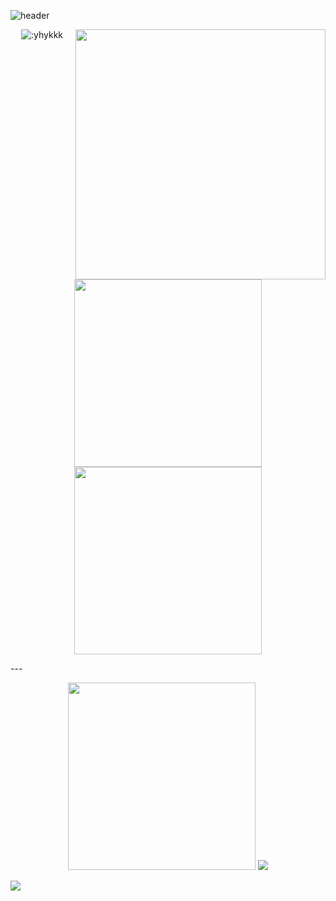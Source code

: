   ![header](https://capsule-render.vercel.app/api?type=waving&height=300&color=gradient&text=I%20mainly%20update%20Embedded%20and%20RTL%20project&fontAlign=50&fontSize=35)
  </div>
  <img align='right' src='https://i4.kurocore.com/i/lg/20240830135311/121963533-0.jpg' width='400px'>
  <p align="center">
  <img src="https://count.getloli.com/@:yhykkk" alt=":yhykkk"?theme=gelbooru />
  <img src="https://github-readme-stats.vercel.app/api?username=yhykkk&show_icons=true&count_private=true&theme=shadow_blue" width="300px" height=/>
  <img src="https://github-readme-stats.vercel.app/api/top-langs/?username=yhykkk&layout=compact&theme=shadow_blue" width="300px" />
</p>
---
  <p align="center">
    <img src="https://github-readme-streak-stats.herokuapp.com/?user=yhykkk&theme=gruvbox" width="300px" />
    <img src="https://github-profile-summary-cards.vercel.app/api/cards/most-commit-language?username=yhykkk&theme=gruvbox" />
</p>

<div>
  <img src = "https://github-readme-activity-graph.vercel.app/graph?username=yhykkk&bg_color=1&line=ADD8E6"/>
</div>
